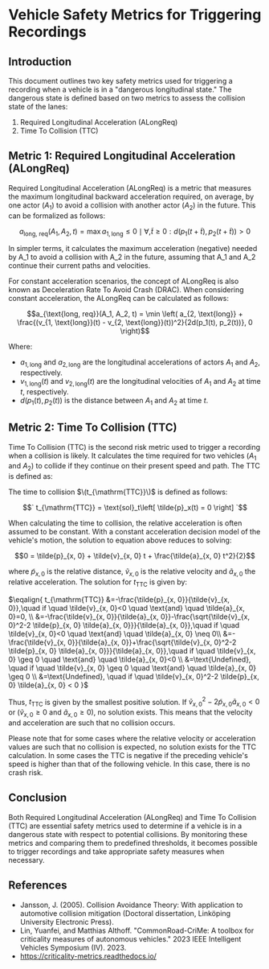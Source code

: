 # Vehicle Safety Metrics for Triggering Recordings

## Introduction

This document outlines two key safety metrics used for triggering a recording when a vehicle is in a "dangerous longitudinal state." The dangerous state is defined based on two metrics to assess the collision state of the lanes:

1. Required Longitudinal Acceleration (ALongReq)
2. Time To Collision (TTC)

## Metric 1: Required Longitudinal Acceleration (ALongReq)

Required Longitudinal Acceleration (ALongReq) is a metric that measures the maximum longitudinal backward acceleration required, on average, by one actor ($A_1$) to avoid a collision with another actor ($A_2$) in the future. This can be formalized as follows:

$$a_{\text{long, req}}(A_1, A_2, t) = \max {a_{1, \text{long}} \le 0 \mid \forall , \tilde{t} \ge 0: d(p_1(t + \tilde{t}), p_2(t + \tilde{t})) > 0}$$

In simpler terms, it calculates the maximum acceleration (negative) needed by A_1 to avoid a collision with A_2 in the future, assuming that A_1 and A_2 continue their current paths and velocities.

For constant acceleration scenarios, the concept of ALongReq is also known as Deceleration Rate To Avoid Crash (DRAC). When considering constant acceleration, the ALongReq can be calculated as follows:

$$a_{\text{long, req}}(A_1, A_2, t) = \min \left( a_{2, \text{long}} + \frac{(v_{1, \text{long}}(t) - v_{2, \text{long}}(t))^2}{2d(p_1(t), p_2(t))}, 0 \right)$$

Where:
- $a_{1, \text{long}}$ and $a_{2, \text{long}}$ are the longitudinal accelerations of actors $A_1$ and $A_2$, respectively.
- $v_{1, \text{long}}(t)$ and $v_{2, \text{long}}(t)$ are the longitudinal velocities of $A_1$ and $A_2$ at time $t$, respectively.
- $d(p_1(t), p_2(t))$ is the distance between $`A_1`$ and $`A_2`$ at time $t$.

## Metric 2: Time To Collision (TTC)

Time To Collision (TTC) is the second risk metric used to trigger a recording when a collision is likely.
It calculates the time required for two vehicles ($A_1$ and $A_2$) to collide if they continue on their present speed and path. The TTC is defined as:

The time to collision $\(t_{\mathrm{TTC}}\)$ is defined as follows:

$$`
t_{\mathrm{TTC}} = \text{sol}_t\left[ \tilde{p}_x(t) = 0 \right]
`$$

When calculating the time to collision, the relative acceleration is often assumed to be constant. With a constant acceleration decision model of the vehicle's motion, the solution to equation above reduces to solving:

$$0 = \tilde{p}_{x, 0} + \tilde{v}_{x, 0} t + \frac{\tilde{a}_{x, 0} t^2}{2}$$

where $`\tilde{p}_{x, 0}`$ is the relative distance, $`\tilde{v}_{x, 0}`$ is the relative velocity and $`\tilde{a}_{x, 0}`$ the relative acceleration.
The solution for $`t_{\mathrm{TTC}}`$ is given by:

$`\eqalign{ t_{\mathrm{TTC}} 
&=-\frac{\tilde{p}_{x, 0}}{\tilde{v}_{x, 0}},\quad if \quad \tilde{v}_{x, 0}<0 \quad \text{and} \quad \tilde{a}_{x, 0}=0, \\
&=-\frac{\tilde{v}_{x, 0}}{\tilde{a}_{x, 0}}-\frac{\sqrt{\tilde{v}_{x, 0}^2-2 \tilde{p}_{x, 0} \tilde{a}_{x, 0}}}{\tilde{a}_{x, 0}},\quad if \quad  \tilde{v}_{x, 0}<0 \quad \text{and} \quad \tilde{a}_{x, 0} \neq 0\\
&=-\frac{\tilde{v}_{x, 0}}{\tilde{a}_{x, 0}}+\frac{\sqrt{\tilde{v}_{x, 0}^2-2 \tilde{p}_{x, 0} \tilde{a}_{x, 0}}}{\tilde{a}_{x, 0}},\quad if \quad \tilde{v}_{x, 0} \geq 0 \quad \text{and} \quad \tilde{a}_{x, 0}<0 \\
&=\text{Undefined}, \quad if \quad \tilde{v}_{x, 0} \geq 0 \quad \text{and} \quad \tilde{a}_{x, 0} \geq 0 \\ 
&=\text{Undefined}, \quad if \quad \tilde{v}_{x, 0}^2-2 \tilde{p}_{x, 0} \tilde{a}_{x, 0} < 0 
}`$



Thus, $t_{\mathrm{TTC}}$ is given by the smallest positive solution. 
If $`\tilde{v}_{x, 0}^2 - 2 \tilde{p}_{x, 0}\tilde{a}_{x, 0} < 0`$ or $`(\tilde{v}_{x, 0} \geq 0`$ and $`\tilde{a}_{x, 0} \geq 0)`$, no solution exists. This means that the velocity and acceleration are such that no collision occurs.

Please note that for some cases where the relative velocity or acceleration values are such that no collision is expected, no solution exists for the TTC calculation.
In some cases the TTC is negative if the preceding vehicle's speed is higher than that of the following vehicle. In this case, there is no crash risk.

## Conclusion

Both Required Longitudinal Acceleration (ALongReq) and Time To Collision (TTC) are essential safety metrics used to determine if a vehicle is in a dangerous state with respect to potential collisions.
By monitoring these metrics and comparing them to predefined thresholds, it becomes possible to trigger recordings and take appropriate safety measures when necessary.

## References

- Jansson, J. (2005). Collision Avoidance Theory: With application to automotive collision mitigation (Doctoral dissertation, Linköping University Electronic Press).
- Lin, Yuanfei, and Matthias Althoff. "CommonRoad-CriMe: A toolbox for criticality measures of autonomous vehicles." 2023 IEEE Intelligent Vehicles Symposium (IV). 2023.
- https://criticality-metrics.readthedocs.io/
